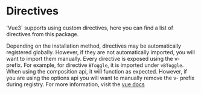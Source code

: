 # Directives

<div class="lead mb-5">

'Vue3` supports using custom directives, here you can find a list of directives from this package.

</div>

Depending on the installation method, directives may be automatically registered globally. However, if they are not automatically imported, you will want to import them manually. Every directive is exposed using the v- prefix. For example, for directive `BToggle`, it is imported under `vBToggle`. When using the composition api, it will function as expected. However, if you are using the options api you will want to manually remove the v- prefix during registry. For more information, visit the [vue docs](https://vuejs.org/guide/reusability/custom-directives.html#introduction)

<table-of-contents-card v-for="composable in computedComposablesList" :key="composable.name" class="my-3" :name="composable.name" :description="composable.description" :route="composable.route" />

<script setup lang="ts">
import {withBase} from 'vitepress'
import {computed} from 'vue'
import TableOfContentsCard from '../components/TableOfContentsCard.vue'

const routeLocation = (name: string): string => withBase(`/reference/directives/${name}`).trim()

const composablesList: {name: string; description: string}[] = [
  {
    name: 'BColorMode',
    description: 'The BColorMode directive has a similar result to the useColorMode utility, but provides more low level access than the composable',
  },
  {
    name: 'BModal',
    description: 'Similar to the BToggle directive, the BModal directive is used to trigger the state of a modal through directive',
  },
  {
    name: 'BPopover',
    description: 'Add popovers to any element on your site, using Bootstrap v4 CSS for styling and animations',
  },
  {
    name: 'BToggle',
    description: 'A light-weight directive for toggling visibility state for collapses and sidebars by ID. It automatically handles the accessibility attributes on the trigger element',
  },
  {
    name: 'BTooltip',
    description: 'Add custom tooltips to any element. Tooltips can be triggered by hovering, focusing, or clicking an element',
  }
]

const computedComposablesList = computed(() =>
  [...composablesList]
    .map((el) => ({
      name: el.name,
      description: el.description,
      route: routeLocation(el.name),
    }))
    .sort((a, b) => a.name.localeCompare(b.name))
)
</script>
